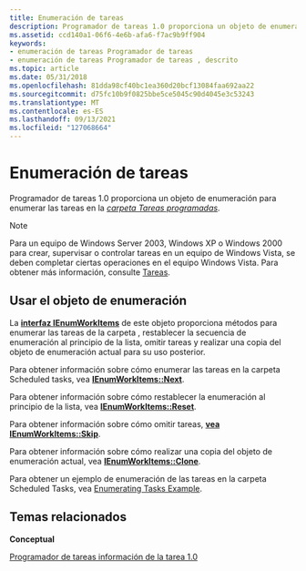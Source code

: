 ```yaml
---
title: Enumeración de tareas
description: Programador de tareas 1.0 proporciona un objeto de enumeración para enumerar las tareas en la carpeta Tareas programadas.
ms.assetid: ccd140a1-06f6-4e6b-afa6-f7ac9b9ff904
keywords:
- enumeración de tareas Programador de tareas
- enumeración de tareas Programador de tareas , descrito
ms.topic: article
ms.date: 05/31/2018
ms.openlocfilehash: 81dda98cf40bc1ea360d20bcf13084faa692aa22
ms.sourcegitcommit: d75fc10b9f0825bbe5ce5045c90d4045e3c53243
ms.translationtype: MT
ms.contentlocale: es-ES
ms.lasthandoff: 09/13/2021
ms.locfileid: "127068664"
---
```

# <a name="enumerating-tasks"></a>Enumeración de tareas

Programador de tareas 1.0 proporciona un objeto de enumeración para enumerar las tareas en la [*carpeta Tareas programadas*](s.md).

> [!Note]  
> Para un equipo de Windows Server 2003, Windows XP o Windows 2000 para crear, supervisar o controlar tareas en un equipo de Windows Vista, se deben completar ciertas operaciones en el equipo Windows Vista. Para obtener más información, consulte [Tareas](tasks.md).

 

## <a name="using-the-enumeration-object"></a>Usar el objeto de enumeración

La [**interfaz IEnumWorkItems**](/windows/desktop/api/Mstask/nn-mstask-ienumworkitems) de este objeto proporciona métodos para enumerar las tareas de la carpeta , restablecer la secuencia de enumeración al principio de la lista, omitir tareas y realizar una copia del objeto de enumeración actual para su uso posterior.

Para obtener información sobre cómo enumerar las tareas en la carpeta Scheduled tasks, vea [**IEnumWorkItems::Next**](/windows/desktop/api/Mstask/nf-mstask-ienumworkitems-next).

Para obtener información sobre cómo restablecer la enumeración al principio de la lista, vea [**IEnumWorkItems::Reset**](/windows/desktop/api/Mstask/nf-mstask-ienumworkitems-reset).

Para obtener información sobre cómo omitir tareas, [**vea IEnumWorkItems::Skip**](/windows/desktop/api/Mstask/nf-mstask-ienumworkitems-skip).

Para obtener información sobre cómo realizar una copia del objeto de enumeración actual, vea [**IEnumWorkItems::Clone**](/windows/desktop/api/Mstask/nf-mstask-ienumworkitems-clone).

Para obtener un ejemplo de enumeración de las tareas en la carpeta Scheduled Tasks, vea [Enumerating Tasks Example](enumerating-tasks-example.md).

## <a name="related-topics"></a>Temas relacionados

<dl> <dt>

**Conceptual**
</dt> <dt>

[Programador de tareas información de la tarea 1.0](task-scheduler-1-0-task-informatation.md)
</dt> </dl>

 

 




